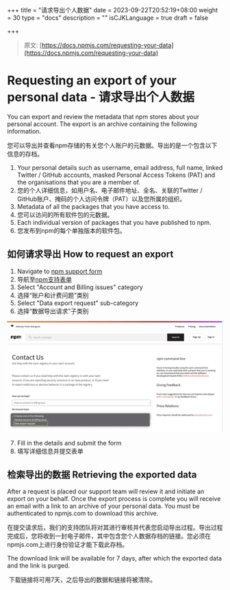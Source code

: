 +++
title = "请求导出个人数据"
date = 2023-09-22T20:52:19+08:00
weight = 30
type = "docs"
description = ""
isCJKLanguage = true
draft = false

+++

> 原文: [https://docs.npmjs.com/requesting-your-data](https://docs.npmjs.com/requesting-your-data)

# Requesting an export of your personal data - 请求导出个人数据

You can export and review the metadata that npm stores about your personal account. The export is an archive containing the following information.

​	您可以导出并查看npm存储的有关您个人账户的元数据。导出的是一个包含以下信息的存档。

1. Your personal details such as username, email address, full name, linked Twitter / GitHub accounts, masked Personal Access Tokens (PAT) and the organisations that you are a member of.
2. 您的个人详细信息，如用户名、电子邮件地址、全名、关联的Twitter / GitHub账户、掩码的个人访问令牌（PAT）以及您所属的组织。
3. Metadata of all the packages that you have access to.
4. 您可以访问的所有软件包的元数据。
5. Each individual version of packages that you have published to npm.
6. 您发布到npm的每个单独版本的软件包。

## 如何请求导出 How to request an export

1. Navigate to [npm support form](https://www.npmjs.com/support)
2. 导航至[npm支持表单](https://www.npmjs.com/support)
3. Select "Account and Billing issues" category
4. 选择“账户和计费问题”类别
5. Select "Data export request" sub-category
6. 选择“数据导出请求”子类别

![Screenshot showing the option to select a DSR export request from the support form.](Requestinganexportofyourpersonaldata_img/requesting-your-data.png)

7. Fill in the details and submit the form
8. 填写详细信息并提交表单

## 检索导出的数据 Retrieving the exported data

After a request is placed our support team will review it and initiate an export on your behalf. Once the export process is complete you will receive an email with a link to an archive of your personal data. You must be authenticated to npmjs.com to download this archive.

​	在提交请求后，我们的支持团队将对其进行审核并代表您启动导出过程。导出过程完成后，您将收到一封电子邮件，其中包含您个人数据存档的链接。您必须在npmjs.com上进行身份验证才能下载此存档。

The download link will be available for 7 days, after which the exported data and the link is purged.

​	下载链接将可用7天，之后导出的数据和链接将被清除。
